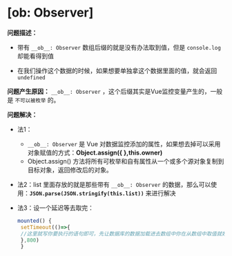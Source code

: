 # [__ob__: Observer]

**问题描述：**

- 带有 `__ob__: Observer` 数组后缀的就是没有办法取到值，但是 `console.log` 却能看得到值

- 在我们操作这个数据的时候，如果想要单独拿这个数据里面的值，就会返回 `undefined`



**问题产生原因：** `__ob__: Observer` ，这个后缀其实是Vue监控变量产生的，一般是 `不可以被枚举` 的。



**问题解决：**

- 法1：

  - `__ob__: Observer` 是 Vue 对数据监控添加的属性，如果想去掉可以采用对象赋值的方式：**Object.assign({ },this.owner)**
  - Object.assign() 方法将所有可枚举和自有属性从一个或多个源对象复制到目标对象，返回修改后的对象。

- 法2：list 里面存放的就是那些带有 `__ob__: Observer` 的数据，那么可以使用：**`JSON.parse(JSON.stringify(this.list))`** 来进行解决

- 法3：设一个延迟等去取完：

  ~~~js
  mounted() {
   setTimeout(()=>{
   //这里就写你要执行的语句即可，先让数据库的数据加载进去数组中你在从数组中取值就好了
   },800)
   }
  ~~~

  